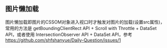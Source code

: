 ## 图片懒加载
图片懒加载即图片的CSSOM对象进入视口时才触发对图片的加载(设置src属性)，常用的方法是 getBoundingClientRect API + Scroll with Throttle + DataSet API，或者使用 IntersectionObserver API + DataSet API，参考 https://github.com/shfshanyue/Daily-Question/issues/1